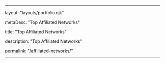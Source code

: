 ---

layout: "layouts/portfolio.njk"

metaDesc: "Top Affiliated Networks"

title: "Top Affiliated Networks"

description: "Top Affiliated Networks"

permalink: "/affiliated-networks/"

---